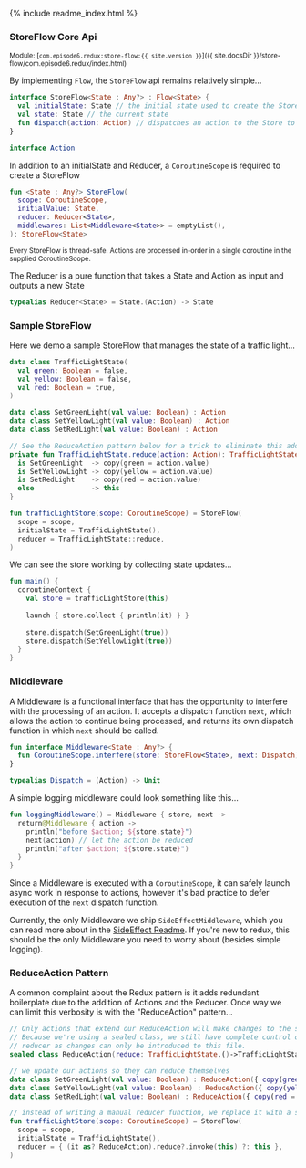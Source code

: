 {% include readme_index.html %}

### StoreFlow Core Api 
<sup>Module: [`com.episode6.redux:store-flow:{{ site.version }}`]({{ site.docsDir }}/store-flow/com.episode6.redux/index.html)</sup>

By implementing `Flow`, the `StoreFlow` api remains relatively simple...

```kotlin
interface StoreFlow<State : Any?> : Flow<State> {
  val initialState: State // the initial state used to create the StoreFlow
  val state: State // the current state
  fun dispatch(action: Action) // dispatches an action to the Store to be reduced / processed by middleware
}

interface Action
```

In addition to an initialState and Reducer, a `CoroutineScope` is required to create a StoreFlow

```kotlin
fun <State : Any?> StoreFlow(
  scope: CoroutineScope,
  initialValue: State,
  reducer: Reducer<State>,
  middlewares: List<Middleware<State>> = emptyList(),
): StoreFlow<State>
```

<sup>Every StoreFlow is thread-safe. Actions are processed in-order in a single coroutine in the supplied
CoroutineScope.</sup>

The Reducer is a pure function that takes a State and Action as input and outputs a new State

```kotlin
typealias Reducer<State> = State.(Action) -> State
```

### Sample StoreFlow

Here we demo a sample StoreFlow that manages the state of a traffic light...

```kotlin
data class TrafficLightState(
  val green: Boolean = false,
  val yellow: Boolean = false,
  val red: Boolean = true,
)

data class SetGreenLight(val value: Boolean) : Action
data class SetYellowLight(val value: Boolean) : Action
data class SetRedLight(val value: Boolean) : Action

// See the ReduceAction pattern below for a trick to eliminate this additional verbosity
private fun TrafficLightState.reduce(action: Action): TrafficLightState = when (action) {
  is SetGreenLight  -> copy(green = action.value)
  is SetYellowLight -> copy(yellow = action.value)
  is SetRedLight    -> copy(red = action.value)
  else              -> this
}

fun trafficLightStore(scope: CoroutineScope) = StoreFlow(
  scope = scope,
  initialState = TrafficLightState(),
  reducer = TrafficLightState::reduce,
)
```

We can see the store working by collecting state updates...
```kotlin
fun main() {
  coroutineContext {
    val store = trafficLightStore(this)
    
    launch { store.collect { println(it) } }
    
    store.dispatch(SetGreenLight(true))
    store.dispatch(SetYellowLight(true))
  }
}
```

### Middleware

A Middleware is a functional interface that has the opportunity to interfere with the processing of an action. It accepts a dispatch function `next`, which allows the action to continue being processed, and returns its own dispatch function in which `next` should be called.

```kotlin
fun interface Middleware<State : Any?> {
  fun CoroutineScope.interfere(store: StoreFlow<State>, next: Dispatch): Dispatch
}

typealias Dispatch = (Action) -> Unit
```

A simple logging middleware could look something like this...

```kotlin
fun loggingMiddleware() = Middleware { store, next ->
  return@Middleware { action ->
    println("before $action; ${store.state}")
    next(action) // let the action be reduced
    println("after $action; ${store.state}")
  }
}
```

Since a Middleware is executed with a `CoroutineScope`, it can safely launch async work in response to actions, however it's bad practice to defer execution of the `next` dispatch function.  

Currently, the only Middleware we ship `SideEffectMiddleware`, which you can read more about in the [SideEffect Readme](SIDE_EFFECTS.md#sideeffects). If you're new to redux, this should be the only Middleware you need to worry about (besides simple logging).

### ReduceAction Pattern

A common complaint about the Redux pattern is it adds redundant boilerplate due to the addition of Actions and the Reducer. Once way we can limit this verbosity is with the "ReduceAction" pattern...
```kotlin
// Only actions that extend our ReduceAction will make changes to the state. 
// Because we're using a sealed class, we still have complete control of 
// reducer as changes can only be introduced to this file.
sealed class ReduceAction(reduce: TrafficLightState.()->TrafficLightState) : Action

// we update our actions so they can reduce themselves
data class SetGreenLight(val value: Boolean) : ReduceAction({ copy(green = value) })
data class SetYellowLight(val value: Boolean) : ReduceAction({ copy(yellow = value) })
data class SetRedLight(val value: Boolean) : ReduceAction({ copy(red = value) })

// instead of writing a manual reducer function, we replace it with a simple lambda
fun trafficLightStore(scope: CoroutineScope) = StoreFlow(
  scope = scope,
  initialState = TrafficLightState(),
  reducer = { (it as? ReduceAction).reduce?.invoke(this) ?: this },
)
```


